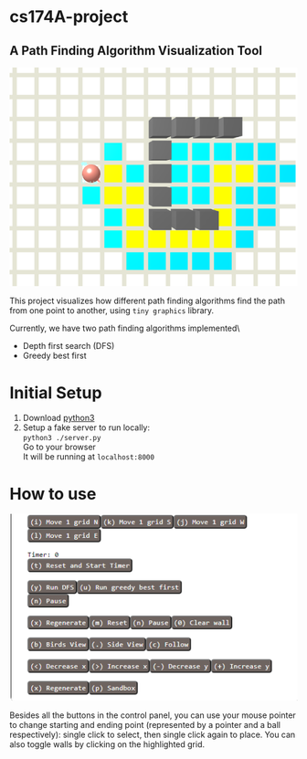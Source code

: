 # cs174A-project
## A Path Finding Algorithm Visualization Tool
![image](./docs/gbf_example.png)


This project visualizes how different path finding algorithms find the path from one point to another, using `tiny graphics` library.

Currently, we have two path finding algorithms implemented\
* Depth first search (DFS)
* Greedy best first



# Initial Setup
1. Download [python3](https://www.python.org/downloads/)
2. Setup a fake server to run locally:\
`python3 ./server.py`\
Go to your browser\
It will be running at `localhost:8000`

# How to use 
![image](./docs/control_panel.png)

Besides all the buttons in the control panel, you can use your mouse pointer to change starting and ending point (represented by a pointer and a ball respectively): single click to select, then single click again to place. You can also toggle walls by clicking on the highlighted grid.



